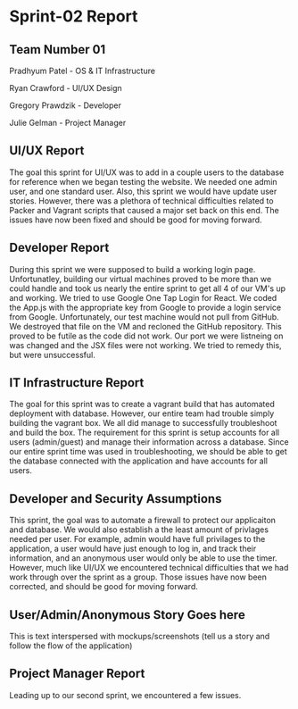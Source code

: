 # Sprint-02 Report

## Team Number 01

Pradhyum Patel - OS & IT Infrastructure

Ryan Crawford - UI/UX Design

Gregory Prawdzik - Developer

Julie Gelman - Project Manager

## UI/UX Report

The goal this sprint for UI/UX was to add in a couple users to the database for reference when we began testing the website. We needed one admin user, and one standard user. Also, this sprint we would have update user stories. However, there was a plethora of technical difficulties related to Packer and Vagrant scripts that caused a major set back on this end. The issues have now been fixed and should be good for moving forward.

## Developer Report

During this sprint we were supposed to build a working login page. Unfortunatley, building our virtual machines proved to be more than we could handle and took us nearly the entire sprint to get all 4 of our VM's up and working. We tried to use Google One Tap Login for React. We coded the App.js with the appropriate key from Google to provide a login service from Google. Unfortunately, our test machine would not pull from GitHub. We destroyed that file on the VM and recloned the GitHub repository. This proved to be futile as the code did not work.  Our port we were listneing on was changed and the JSX files were not working. We tried to remedy this, but were unsuccessful.  

## IT Infrastructure Report

The goal for this sprint was to create a vagrant build that has automated deployment with database. However, our entire team had trouble simply building the vagrant box. We all did manage to successfully troubleshoot and build the box. The requirement for this sprint is setup accounts for all users (admin/guest) and manage their information across a database. Since our entire sprint time was used in troubleshooting, we should be able to get the database connected with the application and have accounts for all users. 


## Developer and Security Assumptions

This sprint, the goal was to automate a firewall to protect our applicaiton and database. We would also establish a the least amount of privlages needed per user. For example, admin would have full privilages to the application, a user would have just enough to log in, and track their information, and an anonymous user would only be able to use the timer. However, much like UI/UX we encountered technical difficulties that we had work through over the sprint as a group. Those issues have now been corrected, and should be good for moving forward. 

## User/Admin/Anonymous Story Goes here

This is text interspersed with mockups/screenshots (tell us a story and follow the flow of the application)

## Project Manager Report

Leading up to our second sprint, we encountered a few issues. 
